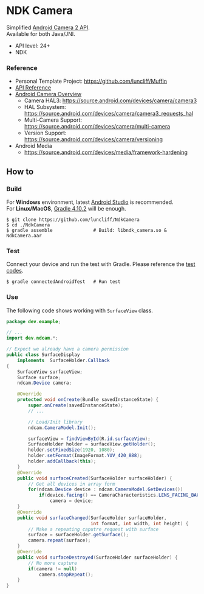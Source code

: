 # NDK Camera

Simplified [Android Camera 2 API](https://www.youtube.com/watch?v=Bi4QjMfSOE0).  
Available for both Java/JNI.

  - API level: 24+
  - NDK

### Reference

 - Personal Template Project: https://github.com/luncliff/Muffin
 - [API Reference](https://developer.android.com/ndk/reference/group/camera)
 - [Android Camera Overview](https://source.android.com/devices/camera)
    - Camera HAL3: https://source.android.com/devices/camera/camera3
    - HAL Subsystem: https://source.android.com/devices/camera/camera3_requests_hal
    - Multi-Camera Support: https://source.android.com/devices/camera/multi-camera
    - Version Support: https://source.android.com/devices/camera/versioning
 - Android Media
    - https://source.android.com/devices/media/framework-hardening

## How to

### Build

For **Windows** environment, latest [Android Studio](https://developer.android.com/studio/) is recommended.  
For **Linux/MacOS**, [Gradle 4.10.2](https://gradle.org/) will be enough.

```console
$ git clone https://github.com/luncliff/NdkCamera
$ cd ./NdkCamera
$ gradle assemble               # Build: libndk_camera.so & NdkCamera.aar
```

### Test

Connect your device and run the test with Gradle.
Please reference the [test codes](./android/test/ndcam/).

```console
$ gradle connectedAndroidTest   # Run test
```

### Use

The following code shows working with `SurfaceView` class.

```java
package dev.example;

// ...
import dev.ndcam.*;

// Expect we already have a camera permission
public class SurfaceDisplay
    implements  SurfaceHolder.Callback
{
    SurfaceView surfaceView;
    Surface surface;
    ndcam.Device camera;

    @Override
    protected void onCreate(Bundle savedInstanceState) {
        super.onCreate(savedInstanceState);
        // ...

        // Load/Init library
        ndcam.CameraModel.Init();

        surfaceView = findViewById(R.id.surfaceView);
        SurfaceHolder holder = surfaceView.getHolder();
        holder.setFixedSize(1920, 1080);
        holder.setFormat(ImageFormat.YUV_420_888);
        holder.addCallback(this);
    }
    @Override
    public void surfaceCreated(SurfaceHolder surfaceHolder) {
        // Get all devices in array form
        for(ndcam.Device device : ndcam.CameraModel.GetDevices())
            if(device.facing() == CameraCharacteristics.LENS_FACING_BACK)
                camera = device;
    }
    @Override
    public void surfaceChanged(SurfaceHolder surfaceHolder,
                               int format, int width, int height) {
        // Make a repeating caputre request with surface
        surface = surfaceHolder.getSurface();
        camera.repeat(surface);
    }
    @Override
    public void surfaceDestroyed(SurfaceHolder surfaceHolder) {
        // No more capture
        if(camera != null)
            camera.stopRepeat();
    }
}
```
